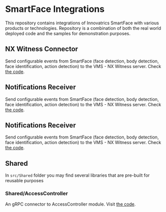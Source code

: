 # SmartFace Integrations

This repository contains integrations of Innovatrics SmartFace with various products or technologies.
Repository is a combination of both the real world deployed code and the samples for demonstration purposes.

## NX Witness Connector
Send configurable events from SmartFace (face detection, body detection, face identification, action detection) to the VMS - NX Witness server. Check <a href="src/NX-witness-connector" >the code</a>.

## Notifications Receiver
Send configurable events from SmartFace (face detection, body detection, face identification, action detection) to the VMS - NX Witness server. Check <a href="src/NotificationsReceiver" >the code</a>.

## Notifications Receiver
Send configurable events from SmartFace (face detection, body detection, face identification, action detection) to the VMS - NX Witness server. Check <a href="src/NotificationsReceiver" >the code</a>.

## Shared
In `src/Shared` folder you may find several libraries that are pre-built for reusable purposes

### Shared/AccessController
An gRPC connector to AccessController module. Visit <a href="src/Shared/AccessController" >the code</a>.